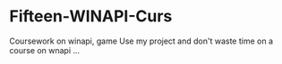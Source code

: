 # Fifteen-WINAPI-Curs
Coursework on winapi, game
Use my project and don't waste time on a course on wnapi ...
